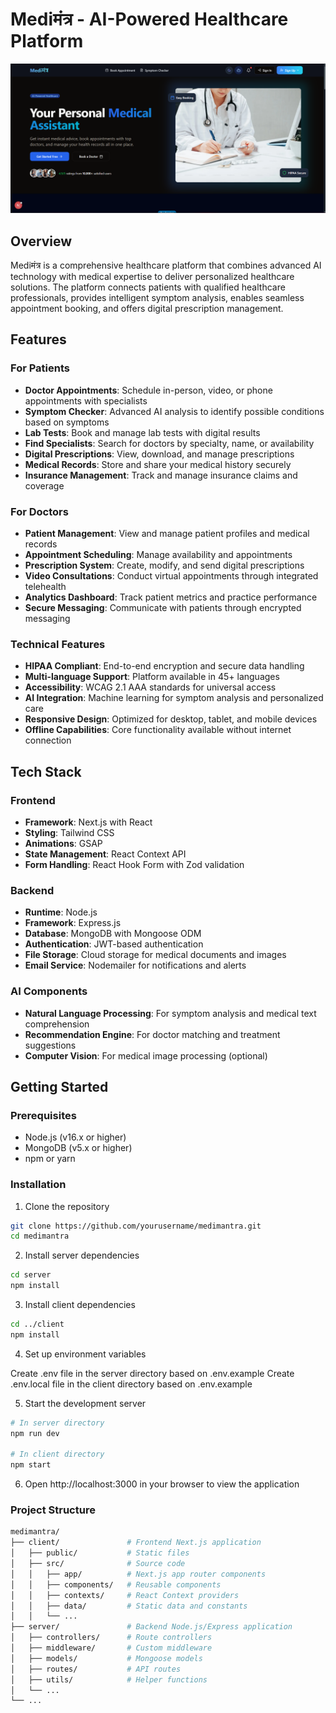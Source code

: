 # Mediमंत्र - AI-Powered Healthcare Platform

![Mediमंत्र Logo](client/public/image.png)

## Overview

Mediमंत्र is a comprehensive healthcare platform that combines advanced AI technology with medical expertise to deliver personalized healthcare solutions. The platform connects patients with qualified healthcare professionals, provides intelligent symptom analysis, enables seamless appointment booking, and offers digital prescription management.

## Features

### For Patients
- **Doctor Appointments**: Schedule in-person, video, or phone appointments with specialists
- **Symptom Checker**: Advanced AI analysis to identify possible conditions based on symptoms
- **Lab Tests**: Book and manage lab tests with digital results
- **Find Specialists**: Search for doctors by specialty, name, or availability
- **Digital Prescriptions**: View, download, and manage prescriptions
- **Medical Records**: Store and share your medical history securely
- **Insurance Management**: Track and manage insurance claims and coverage

### For Doctors
- **Patient Management**: View and manage patient profiles and medical records
- **Appointment Scheduling**: Manage availability and appointments
- **Prescription System**: Create, modify, and send digital prescriptions
- **Video Consultations**: Conduct virtual appointments through integrated telehealth
- **Analytics Dashboard**: Track patient metrics and practice performance
- **Secure Messaging**: Communicate with patients through encrypted messaging

### Technical Features
- **HIPAA Compliant**: End-to-end encryption and secure data handling
- **Multi-language Support**: Platform available in 45+ languages
- **Accessibility**: WCAG 2.1 AAA standards for universal access
- **AI Integration**: Machine learning for symptom analysis and personalized care
- **Responsive Design**: Optimized for desktop, tablet, and mobile devices
- **Offline Capabilities**: Core functionality available without internet connection

## Tech Stack

### Frontend
- **Framework**: Next.js with React
- **Styling**: Tailwind CSS
- **Animations**: GSAP
- **State Management**: React Context API
- **Form Handling**: React Hook Form with Zod validation

### Backend
- **Runtime**: Node.js
- **Framework**: Express.js
- **Database**: MongoDB with Mongoose ODM
- **Authentication**: JWT-based authentication
- **File Storage**: Cloud storage for medical documents and images
- **Email Service**: Nodemailer for notifications and alerts

### AI Components
- **Natural Language Processing**: For symptom analysis and medical text comprehension
- **Recommendation Engine**: For doctor matching and treatment suggestions
- **Computer Vision**: For medical image processing (optional)

## Getting Started

### Prerequisites
- Node.js (v16.x or higher)
- MongoDB (v5.x or higher)
- npm or yarn

### Installation

1. Clone the repository
```bash
git clone https://github.com/yourusername/medimantra.git
cd medimantra
```

2. Install server dependencies

```bash
cd server
npm install
```

3. Install client dependencies

```bash
cd ../client
npm install
```

4. Set up environment variables

Create .env file in the server directory based on .env.example
Create .env.local file in the client directory based on .env.example

5. Start the development server

```bash
# In server directory
npm run dev

# In client directory
npm start
```

6. Open http://localhost:3000 in your browser to view the application

### Project Structure

```bash
medimantra/
├── client/               # Frontend Next.js application
│   ├── public/           # Static files
│   ├── src/              # Source code
│   │   ├── app/          # Next.js app router components
│   │   ├── components/   # Reusable components
│   │   ├── contexts/     # React Context providers
│   │   ├── data/         # Static data and constants
│   │   └── ...
├── server/               # Backend Node.js/Express application
│   ├── controllers/      # Route controllers
│   ├── middleware/       # Custom middleware
│   ├── models/           # Mongoose models
│   ├── routes/           # API routes
│   ├── utils/            # Helper functions
│   └── ...
└── ...
```